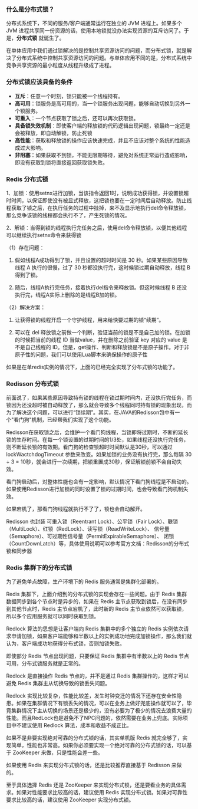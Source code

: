 ### 什么是分布式锁？

分布式系统下，不同的服务/客户端通常运行在独立的 JVM 进程上。如果多个 JVM 进程共享同一份资源的话，使用本地锁就没办法实现资源的互斥访问了。于是，**分布式锁** 就诞生了。

在单体应用中我们通过锁解决的是控制共享资源访问的问题，而分布式锁，就是解决了分布式系统中控制共享资源访问的问题。与单体应用不同的是，分布式系统中竞争共享资源的最小粒度从线程升级成了进程。

### 分布式锁应该具备的条件

- **互斥**：任意一个时刻，锁只能被一个线程持有。
- **高可用**：锁服务是高可用的，当一个锁服务出现问题，能够自动切换到另外一个锁服务。
- **可重入**：一个节点获取了锁之后，还可以再次获取锁。
- **具备锁失效机制**：即使客户端的释放锁的代码逻辑出现问题，锁最终一定还是会被释放，即自动解锁，防止死锁
- **高性能**：获取和释放锁的操作应该快速完成，并且不应该对整个系统的性能造成过大影响。
- **非阻塞**：如果获取不到锁，不能无限期等待，避免对系统正常运行造成影响，即没有获取到锁将直接返回获取锁失败。

### Redis 分布式锁

1、加锁：使用setnx进行加锁，当该指令返回1时，说明成功获得锁，并设置锁超时时间，以保证即使没有被显式释放，这把锁也要在一定时间后自动释放。防止线程获取了锁之后，在执行任务的过程中挂掉，来不及显示地执行del命令释放锁，那么竞争该锁的线程都会执行不了，产生死锁的情况。

2、解锁：当得到锁的线程执行完任务之后，使用del命令释放锁，以便其他线程可以继续执行setnx命令来获得锁

（1）存在问题：

1. 假如线程A成功得到了锁，并且设置的超时时间是 30 秒。如果某些原因导致线程 A 执行的很慢，过了 30 秒都没执行完，这时候锁过期自动释放，线程 B 得到了锁。

2. 随后，线程A执行完任务，接着执行del指令来释放锁。但这时候线程 B 还没执行完，线程A实际上删除的是线程B加的锁。

（2）解决方案：

1. 让获得锁的线程开启一个守护线程，用来给快要过期的锁“续期”。

2. 可以在 del 释放锁之前做一个判断，验证当前的锁是不是自己加的锁。在加锁的时候把当前的线程 ID 当做value，并在删除之前验证 key 对应的 value 是不是自己线程的 ID。但是，get操作、判断和释放锁是不是原子操作。对于非原子性的问题，我们可以使用Lua脚本来确保操作的原子性

如果是在单redis实例的情况下，上面的已经完全实现了分布式锁的功能了。

### Redisson 分布式锁

前面说了，如果某些原因导致持有锁的线程在锁过期时间内，还没执行完任务，而锁因为还没超时被自动释放了，那么就会导致多个线程同时持有锁的现象出现，而为了解决这个问题，可以进行“锁续期”。其实，在JAVA的Redisson包中有一个"看门狗"机制，已经帮我们实现了这个功能。

Redisson在获取锁之后，会维护一个看门狗线程，当锁即将过期时，不断的延长锁的生存时间。在每一个锁设置的过期时间的1/3处，如果线程还没执行完任务，则不断延长锁的有效期。看门狗的检查锁超时时间默认是30秒，可以通过 lockWactchdogTimeout 参数来改变。如果加锁的业务没有执行完，那么每隔 30 ÷ 3 = 10秒，就会进行一次续期，把锁重置成30秒，保证解锁前锁不会自动失效。

看门狗启动后，对整体性能也会有一定影响，默认情况下看门狗线程是不启动的。如果使用Redisson进行加锁的同时设置了锁的过期时间，也会导致看门狗机制失效。

如果宕机了，那看门狗线程就执行不了了，锁也会自动解开。

Redisson 也封装 可重入锁（Reentrant Lock）、公平锁（Fair Lock）、联锁（MultiLock）、红锁（RedLock）、读写锁（ReadWriteLock）、 信号量（Semaphore）、可过期性信号量（PermitExpirableSemaphore）、 闭锁（CountDownLatch）等，具体使用说明可以参考官方文档：Redisson的分布式锁和同步器

### Redis 集群下的分布式锁

为了避免单点故障，生产环境下的 Redis 服务通常是集群化部署的。

Redis 集群下，上面介绍到的分布式锁的实现会存在一些问题。由于 Redis 集群数据同步到各个节点时是异步的，如果在 Redis 主节点获取到锁后，在没有同步到其他节点时，Redis 主节点宕机了，此时新的 Redis 主节点依然可以获取锁，所以多个应用服务就可以同时获取到锁。

Redlock 算法的思想是让客户端向 Redis 集群中的多个独立的 Redis 实例依次请求申请加锁，如果客户端能够和半数以上的实例成功地完成加锁操作，那么我们就认为，客户端成功地获得分布式锁，否则加锁失败。

即使部分 Redis 节点出现问题，只要保证 Redis 集群中有半数以上的 Redis 节点可用，分布式锁服务就是正常的。

Redlock 是直接操作 Redis 节点的，并不是通过 Redis 集群操作的，这样才可以避免 Redis 集群主从切换导致的锁丢失问题。

Redlock 实现比较复杂，性能比较差，发生时钟变迁的情况下还存在安全性隐患。如果在集群情况下有锁丢失的情况，可以在业务上做好兜底操作就可以了，毕竟集群情况下主从切换的场景还是极少的，没有必要为了极少的情况去浪费大量的性能。而且RedLock也是避免不了NPC问题的，依然需要在业务上兜底。实际项目中不建议使用 Redlock 算法，成本和收益不成正比。

如果不是非要实现绝对可靠的分布式锁的话，其实单机版 Redis 就完全够了，实现简单，性能也非常高。如果你必须要实现一个绝对可靠的分布式锁的话，可以基于 ZooKeeper 来做，只是性能会差一些。

如果使用 Redis 来实现分布式锁的话，还是比较推荐直接基于 Redisson 来做的。

至于具体选择 Redis 还是 ZooKeeper 来实现分布式锁，还是要看业务的具体需求。如果对性能要求比较高的话，建议使用 Redis 实现分布式锁。如果对可靠性要求比较高的话，建议使用 ZooKeeper 实现分布式锁。

